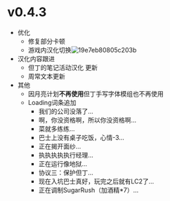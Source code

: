 # v0.4.3
- 优化
  - 修复部分卡顿
  - 游戏内汉化切换![19e7eb80805c203b](https://github.com/LocalizeLimbusCompany/LocalizeLimbusCompany/assets/87061166/6a932326-d125-47a4-a0f1-99b8ebea39e2)
- 汉化内容跟进
  - 但丁的笔记活动汉化 更新
  - 周常文本更新
- 其他
  -  因月亮计划**不再使用**但丁手写字体模组也不再使用
  -  Loading词条追加
       - 我们的公司没落了...
       - 啊，你没资格啊，所以你没资格啊...
       - 菜就多练练...
       - 巴士上没有桌子吃饭，心情-3...
       - 正在揭开面纱...
       - 执执执执执行经理...
       - 正在运行像地狱...
       - 协议三：保护但丁...
       - 现在入坑巴士真好，玩完之后就有LC2了...
       - 正在调制SugarRush（加酒精*7）...
